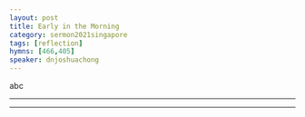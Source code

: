 ```yaml
---
layout: post
title: Early in the Morning
category: sermon2021singapore
tags: [reflection]
hymns: [466,405]
speaker: dnjoshuachong
---
```


abc



----
****
